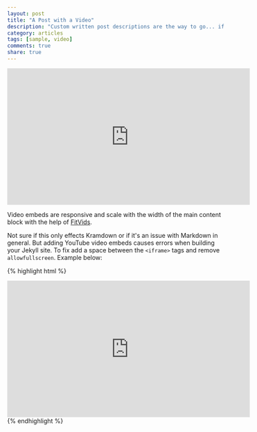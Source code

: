 ```yaml
---
layout: post
title: "A Post with a Video"
description: "Custom written post descriptions are the way to go... if you're not lazy."
category: articles
tags: [sample, video]
comments: true
share: true
---
```


<iframe width="560" height="315" src="http://www.youtube.com/embed/SqYiglufb8Y" frameborder="0"> </iframe>

Video embeds are responsive and scale with the width of the main content block with the help of [FitVids](http://fitvidsjs.com/).

Not sure if this only effects Kramdown or if it's an issue with Markdown in general. But adding YouTube video embeds causes errors when building your Jekyll site. To fix add a space between the `<iframe>` tags and remove `allowfullscreen`. Example below:

{% highlight html %}
<iframe width="560" height="315" src="http://www.youtube.com/embed/PWf4WUoMXwg" frameborder="0"> </iframe>
{% endhighlight %}
